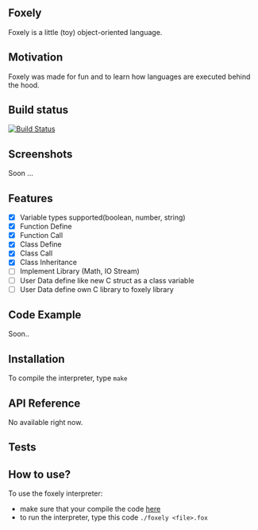 ## Foxely
Foxely is a little (toy) object-oriented language.

## Motivation
Foxely was made for fun and to learn how languages are executed behind the hood.

## Build status

[![Build Status](https://travis-ci.org/Foxely/foxely.svg?branch=master)](https://travis-ci.org/Foxely/foxely)
 
## Screenshots
Soon ...

## Features
 - [x] Variable types supported(boolean, number, string)
 - [x] Function Define
 - [x] Function Call
 - [x] Class Define
 - [x] Class Call
 - [x] Class Inheritance
 - [ ] Implement Library (Math, IO Stream)
 - [ ] User Data define like new C struct as a class variable
 - [ ] User Data define own C library to foxely library

## Code Example
Soon..

## Installation
To compile the interpreter, type `make`


## API Reference
No available right now.

## Tests


## How to use?
To use the foxely interpreter:
  - make sure that your compile the code [here](#installation)
  -  to run the interpreter, type this code `./foxely <file>.fox`
